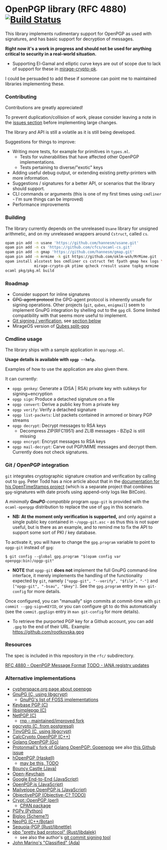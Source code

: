 OpenPGP library (RFC 4880) [![Build Status](https://travis-ci.org/cfcs/ocaml-openpgp.svg?branch=master)](https://travis-ci.org/cfcs/ocaml-openpgp)
===========================================

This library implements rudimentary support for OpenPGP as used with signatures,
and has basic support for decryption of messages.

__Right now it's a work in progress and should not be used for anything critical to security in a real-world situation.__

- Supporting El-Gamal and elliptic curve keys are out of scope due to lack of support for these in [mirage-crypto-pk](https://github.com/mirage/mirage-crypto).

I could be persuaded to add these if someone can point me to maintained libraries implementing these.

### Contributing

Contributions are greatly appreciated!

To prevent duplication/collision of work, please consider leaving a note in the [issues section](https://github.com/cfcs/ocaml-openpgp/issues/) before implementing large changes.

The library and API is still a volatile as it is still being developed.

Suggestions for things to improve:
- Writing more tests, for example for primitives in `types.ml`.
  - Tests for vulnerabilities that have affected other OpenPGP implementations.
  - Tests pertaining to diverse/"exotic" keys
- Adding useful debug output, or extending existing pretty-printers with more information.
- Suggestions / signatures for a better API, or scenarios that the library should support.
- CLI commands or arguments (this is one of my first times using `cmdliner` - I'm sure things can be improved)
- Performance improvements

### Building

The library currently depends on the unreleased `Usane` library for unsigned
 arithmetic, and on my unreleased wrappers around `Cstruct`, called `cs`.

```bash
opam pin add -n usane 'https://github.com/hannesm/usane.git'
opam pin add -n cs 'https://github.com/cfcs/ocaml-cs.git'
opam pin add -n gmap 'https://github.com/hannesm/gmap.git'
opam pin add -n mrmime -k git https://github.com/oklm-wsh/MrMime.git
opam install alcotest bos cmdliner cs cstruct fmt fpath gmap hex logs \
             mirage-crypto-pk ptime qcheck rresult usane topkg mrmime
ocaml pkg/pkg.ml build
```

### Roadmap

- Consider support for inline signatures
- ~~GPG-agent protocol~~ the GPG-agent protocol is inherently unsafe for
  signing operations. Other projects (`git`, `qubes`, `enigmail`) seem to
  implement GnuPG integration by shelling out to the `gpg` cli.
  Some limited compatibility with that seems more useful to implement.
- [Git signing / verification](https://git-scm.com/book/en/v2/Git-Tools-Signing-Your-Work), see [section below](#git--openpgp-integration)
- MirageOS version of [Qubes split-gpg](https://github.com/QubesOS/qubes-app-linux-split-gpg)

### Cmdline usage

The library ships with a sample application in `app/opgp.ml`.

**Usage details is available with `opgp --help`.**

Examples of how to use the application are also given there.

It can currently:
- `opgp genkey`: Generate a (DSA | RSA) private key with subkeys for
  signing+encryption
- `opgp sign`: Produce a detached signature on a file
- `opgp convert`: Derive a public key from a private key
- `opgp verify`: Verify a detached signature
- `opgp list-packets`: List packets contained in armored or binary PGP streams
- `opgp decrypt`: Decrypt messages to RSA keys
  - Decompress ZIP(RFC1951) and ZLIB messages - BZip2 is still missing
- `opgp encrypt`: Encrypt messages to RSA keys
- `opgp mail-decrypt`: Carve out PGP/MIME messages and decrypt them. Currently does not check signatures.

### Git / OpenPGP integration

`git` integrates cryptographic signature creation and verification by
calling out to `gpg`.
Peter Todd has a nice article about that in the
[documentation for his OpenTimeStamps project](https://github.com/opentimestamps/opentimestamps-client/blob/master/doc/git-integration.md)
(which is a separate project that combines `gpg`-signatures with
date proofs using append-only logs like BitCoin).

A _minimally **GnuPG**-compatible_ program `opgp-git` is provided with
the `ocaml-openpgp` distribution to replace the use of `gpg` in this scenario.
- **NB: At the moment only verification is supported,** and only against a
  single public key contained in `~/opgp-git.asc` - as thus this is not super
  useful, but is there as an example, and to remind me to fix the API to
  support some sort of PKI / key database.

To activate it, you will have to change the `gpg.program` variable to
point to `opgp-git` instead of `gpg`:

```shell
$ git config --global gpg.program "$(opam config var openpgp:bin)/opgp-git"
```

- **NOTE** that `opgp-git` **does not** implement the full GnuPG command-line
interface, it merely implements the handling of the functionality
expected by `git`, namely `["opgp-git", "--verify", "$file", "-"]` and
`["opgp-git", "-bsau", "$key"]`.
See the `gpg.program` entry in `man git-config` for more details.

Once configured, you can "manually" sign commits at commit-time with
`git commit --gpg-sign=KEYID`, or you can configure git to do this automatically
(see the `commit.gpgSign` entry in `man git-config` for more details).

- To retrieve the purported PGP key for a Github account, you can add `.gpg` to
the end of their URL. Example: https://github.com/rootkovska.gpg


### Resources

The spec is included in this repository in the `rfc/` subdirectory.

[RFC 4880 - OpenPGP Message Format](rfc/RFC+4880+-+OpenPGP+Message+Format.html)
[TODO - IANA registry updates](https://www.rnpgp.com/specs/draft-openpgp-iana-registry-updates/)

### Alternative implementations

- [cypherspace.org page about openpgp](http://www.cypherspace.org/openpgp/)
- [GnuPG (C, using libgcrypt)](https://gnupg.org/)
  - [GnuPG's list of FOSS implementations](https://wiki.gnupg.org/OtherFreeSoftwareOpenPGP)
- [Keybase PGP (C)](https://github.com/keybase/kbpgp/)
- [libsimplepgp (C)](http://mrmekon.tumblr.com/post/12781181931/announcing-libsimplepgp)
- [NetPGP (C)](http://netpgp.com/)
  - [rnp - maintained/improved fork](https://github.com/riboseinc/rnp)
- [pgcrypto (C, from postgresql)](https://doxygen.postgresql.org/pgp-info_8c.html)
- [TinyGPG (C, using libgcrypt)](https://github.com/gpg/tgpg)
- [CalcCrypto OpenPGP (C++)](https://github.com/calccrypto/OpenPGP)
- [Golang OpenPGP (Go)](https://godoc.org/golang.org/x/crypto/openpgp)
- [Protonmail's fork of Golang OpenPGP: Gopenpgp](https://protonmail.com/blog/openpgp-golang/) see also [this Github issue](https://github.com/golang/go/issues/30141)
- [hOpenPGP (Haskell)](https://hackage.haskell.org/package/hOpenPGP-2.5.5)
  - [may be this, TODO](https://github.com/singpolyma/OpenPGP-Haskell/)
- [Bouncy Castle (Java)](https://bouncycastle.org/)
- [Open-Keychain](https://github.com/open-keychain/open-keychain/)
- [Google End-to-End (JavaScript)](https://github.com/google/end-to-end/blob/master/src/javascript/crypto/e2e/openpgp)
- [OpenPGP.js (JavaScript)](https://github.com/openpgpjs/openpgpjs/)
- [Mailvelope OpenPGP.js (JavaScript)](https://www.mailvelope.com/en)
- [ObjectivePGP (Objective-C? TODO)](https://github.com/krzyzanowskim/ObjectivePGP/)
- [Crypt::OpenPGP (perl)](https://github.com/btrott/Crypt-OpenPGP/tree/master/t)
  - [CPAN package](https://metacpan.org/pod/Crypt::OpenPGP)
- [PGPy (Python)](https://github.com/SecurityInnovation/PGPy/)
- [Bigloo (Scheme?)](https://www-sop.inria.fr/indes/fp/Bigloo/doc/bigloo-16.html#OpenPGP)
- [NeoPG (C++/Botan)](https://neopg.io)
- [Sequoia-PGP (Rust/libnettle)](https://sequoia-pgp.org/)
- [pbp "pretty bad protocol" (Rust/libdalek)](https://github.com/withoutboats/pbp)
  - see also the author's [git commit signing tool](https://github.com/withoutboats/bpb)
- [John Marino's "Classified" (Ada)](https://github.com/jrmarino/classified/tree/master/)
